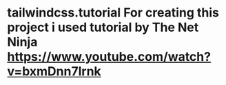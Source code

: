 # tailwindcss.tutorial  For creating this project i used tutorial by The Net Ninja https://www.youtube.com/watch?v=bxmDnn7lrnk
